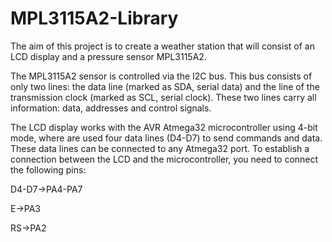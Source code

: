 # MPL3115A2-Library
The aim of this project is to create a weather station that will consist of an LCD display and a pressure sensor MPL3115A2.

The MPL3115A2 sensor is controlled via the I2C bus. This bus consists of only two lines: the data line (marked as SDA, serial data) and the line of the transmission clock (marked as SCL, serial clock). These two lines carry all information: data, addresses and control signals.

The LCD display works with the AVR Atmega32 microcontroller using 4-bit mode, where are used four data lines (D4-D7) to send commands and data. These data lines can be connected to any Atmega32 port. To establish a connection between the LCD and the microcontroller, you need to connect the following pins:

D4-D7->PA4-PA7

E->PA3

RS->PA2
